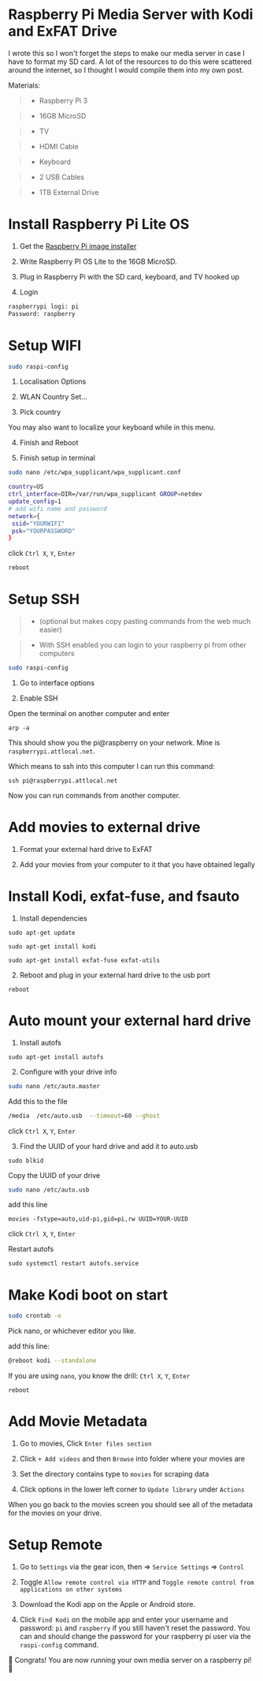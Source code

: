 # Raspberry Pi Media Server with Kodi and ExFAT Drive

I wrote this so I won't forget the steps to make our media server in case I have to format my SD card. A lot of the resources to do this were scattered around the internet, so I thought I would compile them into my own post.

Materials:

>- Raspberry Pi 3

>- 16GB MicroSD

>- TV

>- HDMI Cable

>- Keyboard

>- 2 USB Cables

>- 1TB External Drive



# Install Raspberry Pi Lite OS

1. Get the [Raspberry Pi image installer](https://www.raspberrypi.com/software/)

2. Write Raspberry PI OS Lite to the 16GB MicroSD. 

3. Plug in Raspberry Pi with the SD card, keyboard, and TV hooked up

4. Login

```bash
raspberrypi logi: pi
Password: raspberry
```

# Setup WIFI


```bash
sudo raspi-config
```

1. Localisation Options

2. WLAN Country Set...

3. Pick country

You may also want to localize your keyboard while in this menu.

4. Finish and Reboot

5. Finish setup in terminal

```bash
sudo nano /etc/wpa_supplicant/wpa_supplicant.conf
```

```bash
country=US
ctrl_interface=DIR=/var/run/wpa_supplicant GROUP=netdev
update_config=1
# add wifi name and password
network={
 ssid="YOURWIFI"
 psk="YOURPASSWORD"
}
```

click `Ctrl X`, `Y`, `Enter`

```bash
reboot
```

# Setup SSH 

>- (optional but makes copy pasting commands from the web much easier)

>- With SSH enabled you can login to your raspberry pi from other computers

```bash
sudo raspi-config
```

1. Go to interface options

2. Enable SSH

Open the terminal on another computer and enter

```
arp -a
```

This should show you the pi@raspberry on your network. Mine is `raspberrypi.attlocal.net`.

Which means to ssh into this computer I can run this command:

```
ssh pi@raspberrypi.attlocal.net
```

Now you can run commands from another computer.

# Add movies to external drive

1. Format your external hard drive to ExFAT

2. Add your movies from your computer to it that you have obtained legally

# Install Kodi, exfat-fuse, and fsauto

1. Install dependencies

```
sudo apt-get update
```

```
sudo apt-get install kodi
```

```
sudo apt-get install exfat-fuse exfat-utils
```

2. Reboot and plug in your external hard drive to the usb port

```
reboot
```

# Auto mount your external hard drive

1. Install autofs

```
sudo apt-get install autofs
```


2. Configure with your drive info

```bash
sudo nano /etc/auto.master
```

Add this to the file

```bash
/media  /etc/auto.usb  --timeout=60 --ghost
```

click `Ctrl X`, `Y`, `Enter`


3. Find the UUID of your hard drive and add it to auto.usb

```
sudo blkid
```

Copy the UUID of your drive

```bash
sudo nano /etc/auto.usb
```

add this line

```
movies -fstype=auto,uid-pi,gid=pi,rw UUID=YOUR-UUID
```

click `Ctrl X`, `Y`, `Enter`

Restart autofs

```
sudo systemctl restart autofs.service
```

# Make Kodi boot on start

```bash
sudo crontab -e
```

Pick nano, or whichever editor you like.

add this line:

```bash
@reboot kodi --standalone
```

If you are using `nano`, you know the drill: `Ctrl X`, `Y`, `Enter`

```
reboot
```

# Add Movie Metadata

1. Go to movies, Click `Enter files section`

2. Click `+ Add videos` and then `Browse` into folder where your movies are

3. Set the directory contains type to `movies` for scraping data

4. Click options in the lower left corner to `Update library` under `Actions`

When you go back to the movies screen you should see all of the metadata for the movies on your drive.

# Setup Remote

1. Go to `Settings` via the gear icon, then => `Service Settings` => `Control`

2. Toggle `Allow remote control via HTTP` and `Toggle remote control from applications on other systems`

3. Download the Kodi app on the Apple or Android store. 

4. Click `Find Kodi` on the mobile app and enter your username and password: `pi` and `raspberry` if you still haven't reset the password. You can and should change the password for your raspberry pi user via the `raspi-config` command. 


🍿 Congrats! You are now running your own media server on a raspberry pi! 🍿